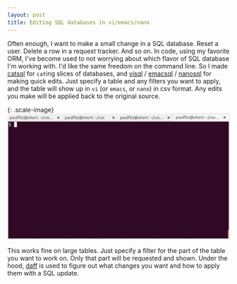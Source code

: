 ```yaml
---
layout: post
title: Editing SQL databases in vi/emacs/nano
---
```


Often enough, I want to make a small change in a SQL database.
Reset a user.  Delete a row in a request tracker.  And so on.
In code, using my favorite ORM, I've become used to not worrying
about which flavor of SQL database I'm working with.  I'd like
the same freedom on the command line.  So I made [catsql](https://github.com/paulfitz/catsql)
for `cat`ing slices of databases, and 
[visql](https://github.com/paulfitz/visql) /
[emacsql](https://github.com/paulfitz/emacsql) /
[nanosql](https://github.com/paulfitz/nanosql) for making quick edits.
Just specify a table and any filters you want to apply, and the table
will show up in `vi` (or `emacs`, or `nano`) in csv format.
Any edits you make will be applied back to the original source.

{: .scale-image}
![editing an SQL database with vi](/images/visql.gif)

This works fine on large tables.  Just specify a filter for the part
of the table you want to work on.  Only that part will be requested and shown.
Under the hood, [daff](https://github.com/paulfitz/daff) is used to figure out what
changes you want and how to apply them with a SQL update.

